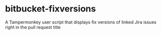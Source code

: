 # bitbucket-fixversions
A Tampermonkey user script that displays fix versions of linked Jira issues right in the pull request title
